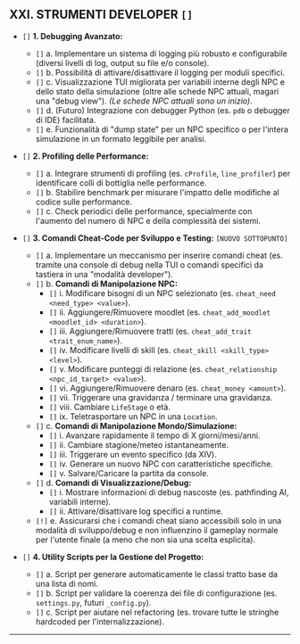 ## XXI. STRUMENTI DEVELOPER `[]`

* `[]` **1. Debugging Avanzato:**
    * `[]` a. Implementare un sistema di logging più robusto e configurabile (diversi livelli di log, output su file e/o console).
    * `[]` b. Possibilità di attivare/disattivare il logging per moduli specifici.
    * `[]` c. Visualizzazione TUI migliorata per variabili interne degli NPC e dello stato della simulazione (oltre alle schede NPC attuali, magari una "debug view"). *(Le schede NPC attuali sono un inizio)*.
    * `[]` d. (Futuro) Integrazione con debugger Python (es. `pdb` o debugger di IDE) facilitata.
    * `[]` e. Funzionalità di "dump state" per un NPC specifico o per l'intera simulazione in un formato leggibile per analisi.

* `[]` **2. Profiling delle Performance:**
    * `[]` a. Integrare strumenti di profiling (es. `cProfile`, `line_profiler`) per identificare colli di bottiglia nelle performance.
    * `[]` b. Stabilire benchmark per misurare l'impatto delle modifiche al codice sulle performance.
    * `[]` c. Check periodici delle performance, specialmente con l'aumento del numero di NPC e della complessità dei sistemi.

* `[]` **3. Comandi Cheat-Code per Sviluppo e Testing:** `[NUOVO SOTTOPUNTO]`
    * `[]` a. Implementare un meccanismo per inserire comandi cheat (es. tramite una console di debug nella TUI o comandi specifici da tastiera in una "modalità developer").
    * `[]` b. **Comandi di Manipolazione NPC:**
        * `[]` i. Modificare bisogni di un NPC selezionato (es. `cheat_need <need_type> <value>`).
        * `[]` ii. Aggiungere/Rimuovere moodlet (es. `cheat_add_moodlet <moodlet_id> <duration>`).
        * `[]` iii. Aggiungere/Rimuovere tratti (es. `cheat_add_trait <trait_enum_name>`).
        * `[]` iv. Modificare livelli di skill (es. `cheat_skill <skill_type> <level>`).
        * `[]` v. Modificare punteggi di relazione (es. `cheat_relationship <npc_id_target> <value>`).
        * `[]` vi. Aggiungere/Rimuovere denaro (es. `cheat_money <amount>`).
        * `[]` vii. Triggerare una gravidanza / terminare una gravidanza.
        * `[]` viii. Cambiare `LifeStage` o età.
        * `[]` ix. Teletrasportare un NPC in una `Location`.
    * `[]` c. **Comandi di Manipolazione Mondo/Simulazione:**
        * `[]` i. Avanzare rapidamente il tempo di X giorni/mesi/anni.
        * `[]` ii. Cambiare stagione/meteo istantaneamente.
        * `[]` iii. Triggerare un evento specifico (da XIV).
        * `[]` iv. Generare un nuovo NPC con caratteristiche specifiche.
        * `[]` v. Salvare/Caricare la partita da console.
    * `[]` d. **Comandi di Visualizzazione/Debug:**
        * `[]` i. Mostrare informazioni di debug nascoste (es. pathfinding AI, variabili interne).
        * `[]` ii. Attivare/disattivare log specifici a runtime.
    * `[!]` e. Assicurarsi che i comandi cheat siano accessibili solo in una modalità di sviluppo/debug e non influenzino il gameplay normale per l'utente finale (a meno che non sia una scelta esplicita).

* `[]` **4. Utility Scripts per la Gestione del Progetto:**
    * `[]` a. Script per generare automaticamente le classi tratto base da una lista di nomi.
    * `[]` b. Script per validare la coerenza dei file di configurazione (es. `settings.py`, futuri `_config.py`).
    * `[]` c. Script per aiutare nel refactoring (es. trovare tutte le stringhe hardcoded per l'internalizzazione).

---

